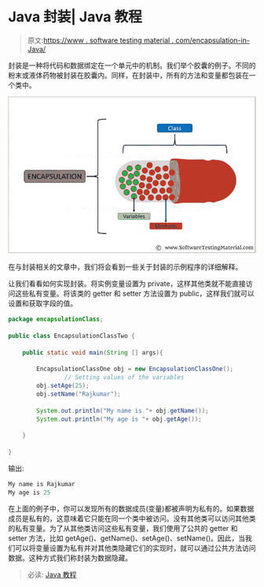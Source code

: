 # Java 封装| Java 教程

> 原文:[https://www . software testing material . com/encapsulation-in-Java/](https://www.softwaretestingmaterial.com/encapsulation-in-java/)

封装是一种将代码和数据绑定在一个单元中的机制。我们举个胶囊的例子。不同的粉末或液体药物被封装在胶囊内。同样，在封装中，所有的方法和变量都包装在一个类中。

![Encapsulation In Java](img/87866f817f130ea100ccfc3dc4a6ca18.png)

在与封装相关的文章中，我们将会看到一些关于封装的示例程序的详细解释。

让我们看看如何实现封装。将实例变量设置为 private，这样其他类就不能直接访问这些私有变量。将该类的 getter 和 setter 方法设置为 public，这样我们就可以设置和获取字段的值。

```java
package encapsulationClass;

public class EncapsulationClassTwo {

	public static void main(String [] args){

		EncapsulationClassOne obj = new EncapsulationClassOne();
                // Setting values of the variables
		obj.setAge(25);
		obj.setName("Rajkumar");

		System.out.println("My name is "+ obj.getName());
		System.out.println("My age is "+ obj.getAge());

	}

}
```

输出:

```java
My name is Rajkumar
My age is 25
```

在上面的例子中，你可以发现所有的数据成员(变量)都被声明为私有的。如果数据成员是私有的，这意味着它只能在同一个类中被访问。没有其他类可以访问其他类的私有变量。为了从其他类访问这些私有变量，我们使用了公共的 getter 和 setter 方法，比如 getAge()、getName()、setAge()、setName()。因此，当我们可以将变量设置为私有并对其他类隐藏它们的实现时，就可以通过公共方法访问数据。这种方式我们称封装为数据隐藏。

> 必读: [Java 教程](https://www.softwaretestingmaterial.com/java-tutorial/)